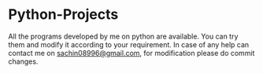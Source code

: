 # Python-Projects
All the programs developed by me on python are available. You can try them and modify it according to your requirement. In case of any help can contact me on sachin08996@gmail.com, for modification please do commit changes.
